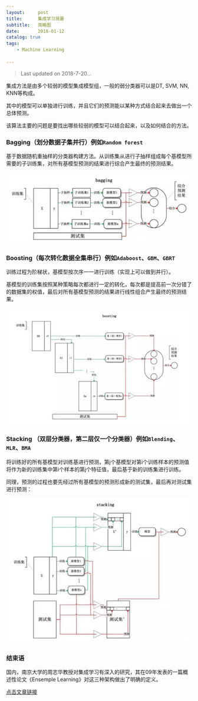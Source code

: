 ```yaml
---
layout:     post
title:      集成学习简要
subtitle:   简略图
date:       2018-01-12
catalog: true
tags:
    - Machine Learning

---
```



> Last updated on 2018-7-20...

集成方法是由多个较弱的模型集成模型组，一般的弱分类器可以是DT, SVM, NN, KNN等构成。

其中的模型可以单独进行训练，并且它们的预测能以某种方式结合起来去做出一个总体预测。

该算法主要的问题是要找出哪些较弱的模型可以结合起来，以及如何结合的方法。

### Bagging（划分数据子集并行）例如`Random forest`

基于数据随机重抽样的分类器构建方法。从训练集从进行子抽样组成每个基模型所需要的子训练集，对所有基模型预测的结果进行综合产生最终的预测结果。

![](/img/post/20180112/1.png)

### Boosting（每次转化数据全集串行）例如`Adaboost`、`GBM`、`GBRT`

训练过程为阶梯状，基模型按次序一一进行训练（实现上可以做到并行）。

基模型的训练集按照某种策略每次都进行一定的转化，每次都是提高前一次分错了的数据集的权值，最后对所有基模型预测的结果进行线性组合产生最终的预测结果。

![](/img/post/20180112/2.png)

### Stacking （双层分类器，第二层仅一个分类器）例如`Blending`、`MLR`、`BMA`

将训练好的所有基模型对训练基进行预测，第j个基模型对第i个训练样本的预测值将作为新的训练集中第i个样本的第j个特征值，最后基于新的训练集进行训练。

同理，预测的过程也要先经过所有基模型的预测形成新的测试集，最后再对测试集进行预测：

![](/img/post/20180112/3.png)

### 结束语

国内，南京大学的周志华教授对集成学习有深入的研究，其在09年发表的一篇概述性论文《Ensemple Learning》对这三种架构做出了明确的定义。

  [点击文章链接](https://cs.nju.edu.cn/zhouzh/zhouzh.files/publication/springerEBR09.pdf)
